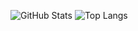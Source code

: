 ![GitHub Stats](https://github-readme-stats.vercel.app/api?username=livcm&show_icons=true&&count_private=true) ![Top Langs](https://github-readme-stats.vercel.app/api/top-langs/?username=livcm)
